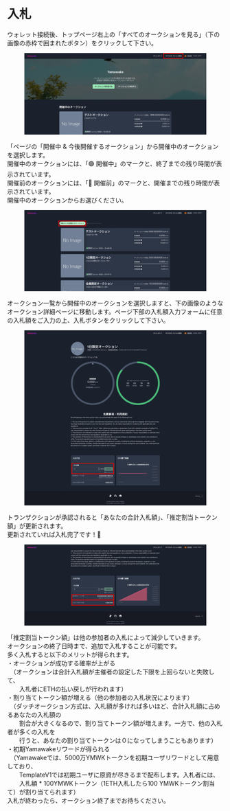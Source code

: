 # 入札

ウォレット接続後、トップページ右上の「すべてのオークションを見る」（下の画像の赤枠で囲まれたボタン）をクリックして下さい。

<figure><img src="../../../../.gitbook/assets/Group 1 (15).png" alt=""><figcaption></figcaption></figure>

「ページの「開催中 & 今後開催するオークション」から開催中のオークションを選択します。\
開催中のオークションには、「🟢 開催中」のマークと、終了までの残り時間が表示されています。\
開催前のオークションには、「🔵 開催前」のマークと、開催までの残り時間が表示されています。\
開催中のオークションからお選びください。

<figure><img src="../../../../.gitbook/assets/Group 1 (16).png" alt=""><figcaption></figcaption></figure>

オークション一覧から開催中のオークションを選択しますと、下の画像のようなオークション詳細ページに移動します。ページ下部の入札額入力フォームに任意の入札額をご入力の上、入札ボタンをクリックして下さい。

<figure><img src="../../../../.gitbook/assets/Group 1 (17).png" alt=""><figcaption></figcaption></figure>

トランザクションが承認されると「あなたの合計入札額」、「推定割当トークン額」が更新されます。\
更新されていれば入札完了です！🎉

<figure><img src="../../../../.gitbook/assets/Group 1 (19).png" alt=""><figcaption></figcaption></figure>

「推定割当トークン額」は他の参加者の入札によって減少していきます。\
オークションの終了日時まで、追加で入札することが可能です。\
多く入札すると以下のメリットが得られます。\
・オークションが成功する確率が上がる\
　（オークションは合計入札額が主催者の設定した下限を上回らないと失敗して、\
　　入札者にETHの払い戻しが行われます）\
・割り当てトークン額が増える（他の参加者の入札状況によります）\
　（ダッチオークション方式は、入札額が多ければ多いほど、合計入札額に占めるあなたの入札額の\
　　割合が大きくなるので、割り当てトークン額が増えます。一方で、他の入札者が多くの入札を\
　　行うと、あなたの割り当てトークンは０になってしまうこともあります）\
・初期Yamawakeリワードが得られる\
　（Yamawakeでは、5000万YMWKトークンを初期ユーザリワードとして用意しており、\
　　TemplateV1では初期ユーザに原資が尽きるまで配布します。入札者には、\
　　入札額 \* 100YMWKトークン（1ETH入札したら100 YMWKトークン割当て）が割り当てられます）\
入札が終わったら、オークション終了までお待ちください。
